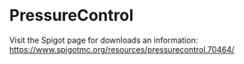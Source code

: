 # PressureControl

Visit the Spigot page for downloads an information: https://www.spigotmc.org/resources/pressurecontrol.70464/
